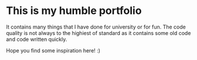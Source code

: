# This is my humble portfolio

It contains many things that I have done for university or for fun. The code quality is not always to the highiest of standard as it contains some old code and code written quickly.

Hope you find some inspiration here! :)